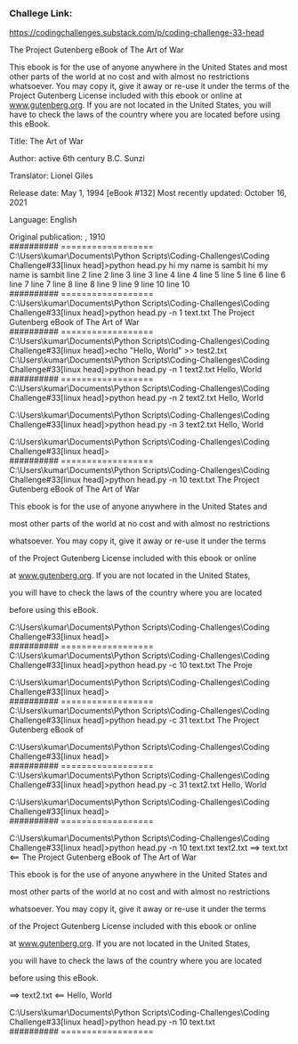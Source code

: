 ### Challege Link:
https://codingchallenges.substack.com/p/coding-challenge-33-head

﻿The Project Gutenberg eBook of The Art of War

This ebook is for the use of anyone anywhere in the United States and
most other parts of the world at no cost and with almost no restrictions
whatsoever. You may copy it, give it away or re-use it under the terms
of the Project Gutenberg License included with this ebook or online
at www.gutenberg.org. If you are not located in the United States,
you will have to check the laws of the country where you are located
before using this eBook.

Title: The Art of War

Author: active 6th century B.C. Sunzi

Translator: Lionel Giles

Release date: May 1, 1994 [eBook #132]
                Most recently updated: October 16, 2021

Language: English

Original publication: , 1910
<br>########## ================== <br>
C:\Users\kumar\Documents\Python Scripts\Coding-Challenges\Coding Challenge#33[linux head]>python head.py
hi my name is sambit
hi my name is sambit
line 2
line 2
line 3
line 3
line 4
line 4
line 5
line 5
line 6
line 6
line 7
line 7
line 8
line 8
line 9
line 9
line 10
line 10
<br>########## ================== <br>
C:\Users\kumar\Documents\Python Scripts\Coding-Challenges\Coding Challenge#33[linux head]>python head.py -n 1 text.txt
﻿The Project Gutenberg eBook of The Art of War
<br>########## ================== <br>
C:\Users\kumar\Documents\Python Scripts\Coding-Challenges\Coding Challenge#33[linux head]>echo "Hello, World" >> test2.txt
C:\Users\kumar\Documents\Python Scripts\Coding-Challenges\Coding Challenge#33[linux head]>python head.py -n 1 text2.txt
Hello, World
<br>########## ================== <br>
C:\Users\kumar\Documents\Python Scripts\Coding-Challenges\Coding Challenge#33[linux head]>python head.py -n 2 text2.txt
Hello, World


C:\Users\kumar\Documents\Python Scripts\Coding-Challenges\Coding Challenge#33[linux head]>python head.py -n 3 text2.txt
Hello, World



C:\Users\kumar\Documents\Python Scripts\Coding-Challenges\Coding Challenge#33[linux head]>
<br>########## ================== <br>
C:\Users\kumar\Documents\Python Scripts\Coding-Challenges\Coding Challenge#33[linux head]>python head.py -n 10 text.txt
﻿The Project Gutenberg eBook of The Art of War



This ebook is for the use of anyone anywhere in the United States and

most other parts of the world at no cost and with almost no restrictions

whatsoever. You may copy it, give it away or re-use it under the terms

of the Project Gutenberg License included with this ebook or online

at www.gutenberg.org. If you are not located in the United States,

you will have to check the laws of the country where you are located

before using this eBook.




C:\Users\kumar\Documents\Python Scripts\Coding-Challenges\Coding Challenge#33[linux head]>
<br>########## ==================<br>
C:\Users\kumar\Documents\Python Scripts\Coding-Challenges\Coding Challenge#33[linux head]>python head.py -c 10 text.txt
﻿The Proje

C:\Users\kumar\Documents\Python Scripts\Coding-Challenges\Coding Challenge#33[linux head]>
<br>########## ==================<br>
C:\Users\kumar\Documents\Python Scripts\Coding-Challenges\Coding Challenge#33[linux head]>python head.py -c 31 text.txt
﻿The Project Gutenberg eBook of

C:\Users\kumar\Documents\Python Scripts\Coding-Challenges\Coding Challenge#33[linux head]>
<br>########## ==================<br>
C:\Users\kumar\Documents\Python Scripts\Coding-Challenges\Coding Challenge#33[linux head]>python head.py -c 31 text2.txt
Hello, World

C:\Users\kumar\Documents\Python Scripts\Coding-Challenges\Coding Challenge#33[linux head]>
<br>########## ==================<br>

C:\Users\kumar\Documents\Python Scripts\Coding-Challenges\Coding Challenge#33[linux head]>python head.py -n 10 text.txt text2.txt
==> text.txt <==
﻿The Project Gutenberg eBook of The Art of War



This ebook is for the use of anyone anywhere in the United States and

most other parts of the world at no cost and with almost no restrictions

whatsoever. You may copy it, give it away or re-use it under the terms

of the Project Gutenberg License included with this ebook or online

at www.gutenberg.org. If you are not located in the United States,

you will have to check the laws of the country where you are located

before using this eBook.



==> text2.txt <==
Hello, World










C:\Users\kumar\Documents\Python Scripts\Coding-Challenges\Coding Challenge#33[linux head]>python head.py -n 10 text.txt
<br>########## ================== <br>
